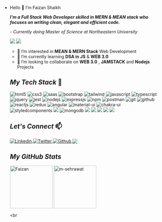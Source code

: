 - Hello 👋 I’m Faizan Shaikh

  **_I'm a Full Stack Web Developer skilled in MERN & MEAN stack who focuses on writing clean, elegant and efficient code._**

  _- Currently doing Master of Science at Northeastern University_

   ![](https://komarev.com/ghpvc/?username=shfaizan&color=brightgreen) ![](https://img.shields.io/github/followers/shfaizan?style=social)


  - 💞️ I’m interested in **MEAN & MERN Stack** Web Development
  - 🌱 I’m currently learning **DSA in JS** & **WEB 3.0**
  - 👀 I’m looking to collaborate on **WEB 3.0** , **JAMSTACK** and **Nodejs** Projects

  

  <!----------------------------------- Tech Stack Section ------------------------------------>

  ## _My Tech Stack_ 🚀

    <p>
      <img src="https://img.shields.io/badge/HTML5-E34F26?style=for-the-badge&logo=html5&logoColor=white" alt="html5" />
      <img src="https://img.shields.io/badge/CSS3-1572B6?style=for-the-badge&logo=css3&logoColor=white" alt="css3" />
      <img src="https://img.shields.io/badge/Sass-CC6699?style=for-the-badge&logo=sass&logoColor=white" alt="saas" />
      <img src="https://img.shields.io/badge/Bootstrap-563D7C?style=for-the-badge&logo=bootstrap&logoColor=white" alt="bootstrap" />
      <img src="https://img.shields.io/badge/Tailwind_CSS-38B2AC?style=for-the-badge&logo=tailwind-css&logoColor=white" alt="tailwind" />
      <img src="https://img.shields.io/badge/JavaScript-323330?style=for-the-badge&logo=javascript&logoColor=F7DF1E" alt="javascript" />
      <img src="https://img.shields.io/badge/TypeScript-007ACC?style=for-the-badge&logo=typescript&logoColor=white" alt="typescript" />
      <img src="https://img.shields.io/badge/jQuery-0769AD?style=for-the-badge&logo=jquery&logoColor=white" alt="jquery" />
      <img src="https://img.shields.io/badge/Jest-323330?style=for-the-badge&logo=Jest&logoColor=white" alt="jest" /> 
      <img src="https://img.shields.io/badge/Node.js-339933?style=for-the-badge&logo=nodedotjs&logoColor=white" alt="nodejs" />
      <img src="https://img.shields.io/badge/Express.js-000000?style=for-the-badge&logo=express&logoColor=white" alt="expressjs" />
      <img src="https://img.shields.io/badge/npm-CB3837?style=for-the-badge&logo=npm&logoColor=white" alt="npm" />
      <img src="https://img.shields.io/badge/Postman-FF6C37?style=for-the-badge&logo=Postman&logoColor=white" alt="postman" />
      <img src="https://img.shields.io/badge/Git-f44d27?style=for-the-badge&logo=git&logoColor=white" alt="git" />
      <img src="https://img.shields.io/badge/GitHub-100000?style=for-the-badge&logo=github&logoColor=white" alt="github" />
      <img src="https://img.shields.io/badge/React-20232A?style=for-the-badge&logo=react&logoColor=61DAFB" alt="reactjs" />
      <img src="https://img.shields.io/badge/Redux-593D88?style=for-the-badge&logo=redux&logoColor=white" alt="redux" />
      <img src="https://img.shields.io/badge/Angular-DD0031?style=for-the-badge&logo=angular&logoColor=white" alt="angular" /> 
      <img src="https://img.shields.io/badge/Material%20UI-007FFF?style=for-the-badge&logo=mui&logoColor=white" alt="material-ui" />
      <img src="https://img.shields.io/badge/Chakra%20UI-3bc7bd?style=for-the-badge&logo=chakraui&logoColor=white" alt="chakra-ui" />
      <img src="https://img.shields.io/badge/styled--components-DB7093?style=for-the-badge&logo=styled-components&logoColor=white" alt="styledcomponents"/>
      <img src="https://img.shields.io/badge/webpack%20-%238DD6F9.svg?&style=for-the-badge&logo=webpack&logoColor=black" />
      <img src="https://img.shields.io/badge/MongoDB-4EA94B?style=for-the-badge&logo=mongodb&logoColor=white" alt="mongodb" />
      <img src="https://img.shields.io/badge/mysql-%2300f.svg?&style=for-the-badge&logo=mysql&logoColor=white" /> 
      <img src="https://img.shields.io/badge/postgres-%23316192.svg?&style=for-the-badge&logo=postgresql&logoColor=white" />
      <img src="https://img.shields.io/badge/Visual_Studio_Code-0078D4?style=for-the-badge&logo=visual%20studio%20code&logoColor=white" />
      <img src="https://img.shields.io/badge/WebStorm-000000?style=for-the-badge&logo=WebStorm&logoColor=white" />
      <img src="https://img.shields.io/badge/Visual_Studio-5C2D91?style=for-the-badge&logo=visual%20studio&logoColor=white"/>

  </p>

  <!----------------------------------- _Let's Connect_ ------------------------------------>

  ## _Let's Connect_  📫
  <p align="left">
      <a href="https://www.linkedin.com/in/shfaizan/">
          <img align="center" src="https://img.shields.io/badge/LinkedIn-0077B5?style=for-the-badge&logo=linkedin&logoColor=white" alt="Linkedin" />
      </a>
      <a href="https://twitter.com/sentryprimez">
          <img align="center" src="https://img.shields.io/badge/Twitter-1DA1F2?style=for-the-badge&logo=twitter&logoColor=white" alt="Twitter" />
      </a>
      <a href="https://faizan-portfolio.github.io/">
          <img align="center" src="https://img.shields.io/badge/Portfolio-18A303?style=for-the-badge&logo=ionic&logoColor=white" alt="Github" />
      </a>
      <a href="mailto:fzshaikh150@gmail.com">
          <img align="center" src="https://img.shields.io/badge/Gmail-D14836?style=for-the-badge&logo=gmail&logoColor=white" />
      </a>
  </p>

  


  <!----------------------------------- GitHub Stats Section  ------------------------------------>

  <h2><i>My GitHub Stats</i></h2>

  <p>
      <img align="center" src="https://github-readme-stats.vercel.app/api?username=shfaizan&show_icons=true&include_all_commits=true&count_private=true&hide=issues,contribs&border_radius=0&locale=en&theme=dark" alt="Faizan" height="139" />
      <img align="center" src="https://github-readme-stats.vercel.app/api/top-langs/?username=shfaizan&layout=compact&exclude_repo=Lybrate-Website-Clone-Version-2.0,Lybrate-Website-Clone,Adidas-Clone&hide=Shell&border_radius=0&theme=dark" alt="m-sehrawat" height="139" />
  </p>

  <br

